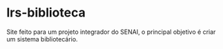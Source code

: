 # lrs-biblioteca

Site feito para um projeto integrador do SENAI, o principal objetivo é criar um sistema bibliotecário.
